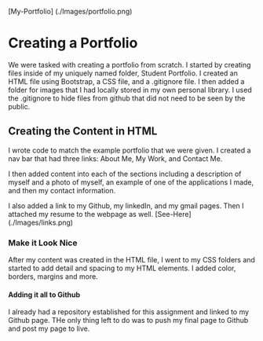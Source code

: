 <!-- [alt-image](Images/portfolio.png)
Access my application here: [Student-Portfolio/index.html](https://drock4440.github.io/student-portfolio/) -->
[My-Portfolio] (./Images/portfolio.png)

# Creating a Portfolio

We were tasked with creating a portfolio from scratch. I started by creating files inside of my uniquely named folder, Student Portfolio. I created an HTML file using Bootstrap, a CSS file, and a .gitignore file. I then added a folder for images that I had locally stored in my own personal library. I used the .gitignore to hide files from github that did not need to be seen by the public. 

## Creating the Content in HTML

I wrote code to match the example portfolio that we were given. I created a nav bar that had three links: About Me, My Work, and Contact Me. 

I then added content into each of the sections including a description of myself and a photo of myself, an example of one of the applications I made, and then my contact information.

I also added a link to my Github, my linkedIn, and my gmail pages. Then I attached my resume to the webpage as well. 
[See-Here] (./Images/links.png)

### Make it Look Nice

After my content was created in the HTML file, I went to my CSS folders and started to add detail and spacing to my HTML elements. I added color, borders, margins and more. 

#### Adding it all to Github

I already had a repository established for this assignment and linked to my Github page. THe only thing left to do was to push my final page to Github and post my page to live. 
